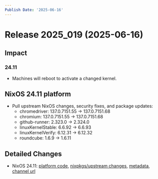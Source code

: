 ```yaml
---
Publish Date: '2025-06-16'
---
```



# Release 2025_019 (2025-06-16)

## Impact

### 24.11

- Machines will reboot to activate a changed kernel.


## NixOS 24.11 platform

- Pull upstream NixOS changes, security fixes, and package updates:
    - chromedriver: 137.0.7151.55 -> 137.0.7151.68
    - chromium: 137.0.7151.55 -> 137.0.7151.68
    - github-runner: 2.323.0 -> 2.324.0
    - linuxKernelStable: 6.6.92 -> 6.6.93
    - linuxKernelVerify: 6.12.31 -> 6.12.32
    - roundcube: 1.6.9 -> 1.6.11


## Detailed Changes

- NixOS 24.11: [platform code](https://github.com/flyingcircusio/fc-nixos/compare/d24f622b578b9b3817d63dfbf7d84605ce1c6b91...e25222f3df7501237e8e77bf704c49ee26c3ef27), [nixpkgs/upstream changes](https://github.com/flyingcircusio/nixpkgs/compare/5a2dab9baa5ab5e9a85d593f6502928c885b5be9...0af553109bfc3de726f1ca8122fe3444463a5768), [metadata](https://my.flyingcircus.io/releases/metadata/fc-24.11-production/2025_019), [channel url](https://hydra.flyingcircus.io/build/4525171/download/1/nixexprs.tar.xz)


